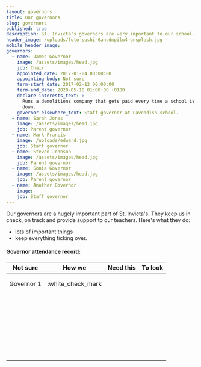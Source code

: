 ```yaml
---
layout: governors
title: Our governors
slug: governors
published: true
description: St. Invicta's governors are very important to our school. They do some things.
header_image: /uploads/foto-sushi-6anudmpilw4-unsplash.jpg
mobile_header_image:
governors:
  - name: James Governor
    image: /assets/images/head.jpg
    job: Chair
    appointed_date: 2017-01-04 00:00:00
    appointing-body: Not sure
    term-start_date: 2017-02-12 00:00:00
    term-end_date: 2020-05-10 01:00:00 +0100
    declare-interests_text: >-
      Runs a demolitions company that gets paid every time a school is knocked
      down.
    governor-elsewhere_text: Staff governor at Cavendish school.
  - name: Sarah Jones
    image: /assets/images/head.jpg
    job: Parent governor
  - name: Mark Francis
    image: /uploads/edward.jpg
    job: Staff governor
  - name: Steven Johnson
    image: /assets/images/head.jpg
    job: Parent governor
  - name: Sonia Governor
    image: /assets/images/head.jpg
    job: Parent governor
  - name: Another Governor
    image:
    job: Staff governor
---
```


Our governors are a hugely important part of St. Invicta's. They keep us in check, on track and provide support to our teachers. Here's what they do:

* lots of important things
* keep everything ticking over.

#### Governor attendance record:

<table><thead><tr><th>Not sure</th><th>How we</th><th>Need this</th><th>To look</th></tr></thead><tbody><tr><td class="text-center"><p class="text-center">Governor 1</p></td><td class="text-center"><p class="text-center">:white_check_mark</p></td><td class="text-center"><p class="text-center">&nbsp;</p></td><td class="text-center"><p class="text-center">&nbsp;</p></td></tr><tr><td class="text-center"><p class="text-center">&nbsp;</p></td><td class="text-center"><p class="text-center">&nbsp;</p></td><td class="text-center"><p class="text-center">&nbsp;</p></td><td class="text-center"><p class="text-center">&nbsp;</p></td></tr><tr><td class="text-center"><p class="text-center">&nbsp;</p></td><td class="text-center"><p class="text-center">&nbsp;</p></td><td class="text-center"><p class="text-center">&nbsp;</p></td><td class="text-center"><p class="text-center">&nbsp;</p></td></tr><tr><td class="text-center"><p class="text-center">&nbsp;</p></td><td class="text-center"><p class="text-center">&nbsp;</p></td><td class="text-center"><p class="text-center">&nbsp;</p></td><td class="text-center"><p class="text-center">&nbsp;</p></td></tr></tbody></table>

&nbsp;
